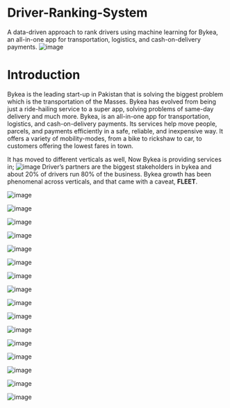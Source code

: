 # Driver-Ranking-System
A data-driven approach to rank drivers using machine learning for Bykea, an all-in-one app for transportation, logistics, and cash-on-delivery payments.
![image](https://user-images.githubusercontent.com/68848372/228632399-aba857f9-ed8e-47f3-9040-2b102b098f9a.png)
# Introduction
Bykea is the leading start-up in Pakistan that is solving the biggest problem which is the transportation of the Masses. Bykea has evolved from being just a ride-hailing service to a super app, solving problems of same-day delivery and much more. Bykea, is an all-in-one app for transportation, logistics, and cash-on-delivery payments. Its services help move people, parcels, and payments efficiently in a safe, reliable, and inexpensive way. It offers a variety of mobility-modes, from a bike to  rickshaw to car, to customers offering the lowest fares in town.

It has moved to different verticals as well, Now Bykea is providing services in; 
![image](https://user-images.githubusercontent.com/68848372/228632782-4cf94ff1-b3b3-4f6f-a30f-2b2a52272c9a.png)
Driver’s partners are the biggest stakeholders in bykea and about 20% of drivers run 80% of the business. Bykea growth has been phenomenal across verticals, and that came with a caveat, **FLEET**. 

![image](https://user-images.githubusercontent.com/68848372/228633642-30e6da69-1c99-4ac1-b127-987de1629e04.png)

![image](https://user-images.githubusercontent.com/68848372/228633848-5b4a3f7b-057e-4968-b36a-9a9bc1c596a8.png)

![image](https://user-images.githubusercontent.com/68848372/228633884-37617a6c-6101-40b3-a4da-5a9353305315.png)

![image](https://user-images.githubusercontent.com/68848372/228634125-ba433dd9-d05c-482f-9900-53ce0672205f.png)

![image](https://user-images.githubusercontent.com/68848372/228634148-ab511f1e-7b95-4e72-a7dc-0a25fb603c18.png)

![image](https://user-images.githubusercontent.com/68848372/228634172-13ff7e72-2d62-4964-91a7-014cc91a07b2.png)

![image](https://user-images.githubusercontent.com/68848372/228634195-053fc9c3-7c74-450d-8cbd-d00b72610918.png)

![image](https://user-images.githubusercontent.com/68848372/228634234-9d2de027-3bad-4bda-bc07-54acb9ce1099.png)


![image](https://user-images.githubusercontent.com/68848372/228634268-0dbb25d2-daf4-4104-8e60-50cece1c32b7.png)

![image](https://user-images.githubusercontent.com/68848372/228634297-a87d9cee-7a1d-4cf5-965c-d7c8c318e4ba.png)

![image](https://user-images.githubusercontent.com/68848372/228634329-f6563521-24f5-4b7c-8ef2-bb82f49a9c97.png)


![image](https://user-images.githubusercontent.com/68848372/228634345-203988b7-245f-4bc8-a404-cb7c05fee94a.png)


![image](https://user-images.githubusercontent.com/68848372/228634370-ba64808c-5475-4f7f-b599-7240b34486b5.png)


![image](https://user-images.githubusercontent.com/68848372/228634630-f0abeb96-a880-48d3-9f67-e7cf57d5d5db.png)


![image](https://user-images.githubusercontent.com/68848372/228634667-dc1efc83-cef8-42f4-94ad-796eaf2a1e41.png)

![image](https://user-images.githubusercontent.com/68848372/228634701-874ef890-dcab-442b-9042-0f02480832f2.png)
